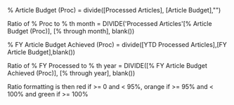 % Article Budget (Proc) = divide([Processed Articles], [Article Budget],"")

Ratio of % Proc to % th month = DIVIDE('Processed Articles'[% Article Budget (Proc)], [% through month], blank())

% FY Article Budget Achieved (Proc) = divide([YTD Processed Articles],[FY Article Budget],blank())

Ratio of % FY Processed to % th year = DIVIDE([% FY Article Budget Achieved (Proc)], [% through year], blank())

Ratio formatting is then red if >= 0 and < 95%, orange if >= 95% and < 100% and green if >= 100%
